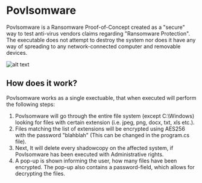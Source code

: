 # Povlsomware
Povlsomware is a Ransomware Proof-of-Concept created as a "secure" way to test anti-virus vendors claims regarding "Ransomware Protection". The executable does not attempt to destroy the system nor does it have any way of spreading to any network-connected computer and removable devices.

![alt text](https://raw.githubusercontent.com/povlteksttv/Povlsomware/master/img/first.png?raw=true)


## How does it work?
Povlsomware works as a single exectuable, that when executed will perform the following steps: 
1) Povlsomware will go through the entire file system (except C:\Windows) looking for files with certain extension (i.e. jpeg, png, docx, txt, xls etc.).
2) Files matching the list of extensions will be encrypted using AES256 with the password "blahblah" (This can be changed in the program.cs file).
3) Next, It will delete every shadowcopy on the affected system, if Povlsomware has been executed with Administrative rights. 
4) A pop-up is shown informing the user, how many files have been encrypted. The pop-up also contains a password-field, which allows for decrypting the files.


